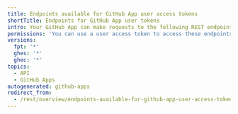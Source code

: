 ```yaml
---
title: Endpoints available for GitHub App user access tokens
shortTitle: Endpoints for GitHub App user tokens
intro: Your GitHub App can make requests to the following REST endpoints with a user access token.
permissions: 'You can use a user access token to access these endpoints using your {% data variables.product.prodname_github_app %}. For more information, see "[AUTOTITLE](/apps/creating-github-apps/authenticating-with-a-github-app/authenticating-with-a-github-app-on-behalf-of-a-user)."'
versions:
  fpt: '*'
  ghes: '*'
  ghec: '*'
topics:
  - API
  - GitHub Apps
autogenerated: github-apps
redirect_from:
  - /rest/overview/endpoints-available-for-github-app-user-access-tokens
---
```




<!-- The content of this page is rendered as a NextJS page component. -->
